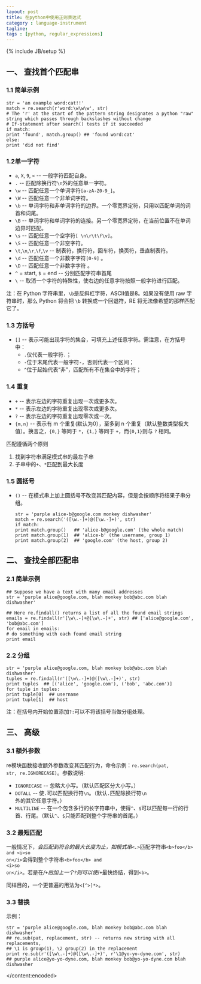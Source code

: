 ```yaml
---
layout: post
title: 在python中使用正则表达式
category : language-instrument
tagline:
tags : [python, regular_expressions]
---
```

{% include JB/setup %}

<item>
<title>在python中使用正则表达式</title>
<description></description>
<content:encoded>

<h2>一、 查找首个匹配串</h2>

<h3>1.1 简单示例</h3>

<pre><code class="python">str = 'an example word:cat!!'
match = re.search(r'word:\w\w\w', str)
# The 'r' at the start of the pattern string designates a python "raw" string which passes through backslashes without change
# If-statement after search() tests if it succeeded
if match:                      
print 'found', match.group() ## 'found word:cat'
else:
print 'did not find'
</code></pre>

<h3>1.2单一字符</h3>

<ul>
<li><code>a</code>, <code>X</code>, <code>9</code>, <code>&lt;</code> -- 一般字符匹配自身。</li>
<li><code>.</code> -- 匹配除换行符<code>\n</code>外的任意单一字符。</li>
<li><code>\w</code> -- 匹配任意一个单词字符<code>[a-zA-Z0-9_]</code>。</li>
<li><code>\W</code> -- 匹配任意一个非单词字符。</li>
<li><code>\b</code> -- 单词字符和非单词字符的边界。一个零宽界定符，只用以匹配单词的词首和词尾。</li>
<li><code>\B</code> -- 单词字符和单词字符的连接。另一个零宽界定符，在当前位置不在单词边界时匹配。</li>
<li><code>\s</code> -- 匹配任意一个空字符<code>[ \n\r\t\f\v]</code>。</li>
<li><code>\S</code> -- 匹配任意一个非空字符。</li>
<li><code>\t</code>,<code>\n</code>,<code>\r</code>,<code>\f</code>,<code>\v</code> -- 制表符，换行符，回车符，换页符，垂直制表符。</li>
<li><code>\d</code> -- 匹配任意一个非数字字符<code>[0-9]</code> 。</li>
<li><code>\D</code> -- 匹配任意一个非数字字符 。</li>
<li><code>^</code> = start, <code>$</code> = end -- 分别匹配字符串首尾</li>
<li><code>\</code> -- 取消一个字符的特殊性，使右边的任意字符按照一般字符进行匹配。</li>
</ul>

注：在 Python 字符串里，<code>\b</code>是反斜杠字符，ASCII值是8。如果没有使用 raw 字符串时，那么 Python 将会把 <code>\b</code> 转换成一个回退符，RE 将无法像希望的那样匹配它了。

<h3>1.3 方括号</h3>

<ul>
<li><code>[]</code> -- 表示可能出现字符的集合，可填充上述任意字符。需注意，在方括号中：

<ul>
<li><code>.</code>仅代表一般字符<code>.</code>；</li>
<li><code>-</code>位于末尾代表一般字符<code>-</code>，否则代表一个区间；</li>
<li><code>^</code>位于起始代表“非”，匹配所有不在集合中的字符；</li>
</ul></li>
</ul>

<h3>1.4 重复</h3>

<ul>
<li><code>+</code> -- 表示左边的字符重复出现一次或更多次。</li>
<li><code>*</code> -- 表示左边的字符重复出现零次或更多次。</li>
<li><code>?</code> -- 表示左边的字符重复出现零次或一次。</li>
<li><code>{m,n}</code> -- 表示有 m 个重复(默认为0），至多到 n 个重复（默认整数类型极大值）。换言之，<code>{0,}</code> 等同于 <code>*</code>，<code>{1,}</code> 等同于 <code>+</code>，而<code>{0,1}</code>则与 <code>?</code> 相同。</li>
</ul>

匹配遵循两个原则
1. 找到字符串满足模式串的最左子串
2. 子串中的<code>+</code>、<code>*</code>匹配到最大长度

<h3>1.5 圆括号</h3>

<ul>
<li><code>()</code> -- 在模式串上加上圆括号不改变其匹配内容，但是会按顺序将结果子串分组。

<pre><code class="python">str = 'purple alice-b@google.com monkey dishwasher'
match = re.search('([\w.-]+)@([\w.-]+)', str)
if match:
print match.group()   ## 'alice-b@google.com' (the whole match)
print match.group(1)  ## 'alice-b' (the username, group 1)
print match.group(2)  ## 'google.com' (the host, group 2)
</code></pre></li>
</ul>

<h2>二、 查找全部匹配串</h2>

<h3>2.1 简单示例</h3>

<pre><code class="python">## Suppose we have a text with many email addresses
str = 'purple alice@google.com, blah monkey bob@abc.com blah dishwasher'

## Here re.findall() returns a list of all the found email strings
emails = re.findall(r'[\w\.-]+@[\w\.-]+', str) ## ['alice@google.com', 'bob@abc.com']
for email in emails:
# do something with each found email string
print email
</code></pre>

<h3>2.2 分组</h3>

<pre><code class="python">str = 'purple alice@google.com, blah monkey bob@abc.com blah dishwasher'
tuples = re.findall(r'([\w\.-]+)@([\w\.-]+)', str)
print tuples  ## [('alice', 'google.com'), ('bob', 'abc.com')]
for tuple in tuples:
print tuple[0]  ## username
print tuple[1]  ## host
</code></pre>

注：在括号内开始位置添加<code>?:</code>可以不将该括号当做分组处理。

<h2>三、 高级</h2>

<h3>3.1 额外参数</h3>

re模块函数接收额外参数改变其匹配行为，命令示例：<code>re.search(pat, str, re.IGNORECASE)</code>。参数说明:

<ul>
<li><code>IGNORECASE</code> -- 忽略大小写。（默认匹配区分大小写。）</li>
<li><code>DOTALL</code> -- 使<code>.</code>可以匹配换行符<code>\n</code>。（默认<code>.</code>匹配除换行符<code>\n</code>外的其它任意字符。）</li>
<li><code>MULTILINE</code> -- 在一个包含多行的长字符串中，使得<code>^</code>、<code>$</code>可以匹配每一行的行首、行尾。（默认<code>^</code>、<code>$</code>只能匹配到整个字符串的首尾。）</li>
</ul>

<h3>3.2 最短匹配</h3>

一般情况下，<code>*</code>会匹配到符合的最大长度为止，如模式串<code>&lt;.*&gt;</code>匹配字符串<code>&lt;b&gt;foo&lt;/b&gt; and &lt;i&gt;so on&lt;/i&gt;</code>会得到整个字符串<code>&lt;b&gt;foo&lt;/b&gt; and &lt;i&gt;so on&lt;/i&gt;</code>。若是在<code>*</code>/<code>+</code>后加上一个<code>?</code>则可以使<code>*</code>/<code>+</code>最快终结，得到<code>&lt;b&gt;</code>。

同样目的，一个更普遍的用法为<code>&lt;[^&gt;]*&gt;</code>。

<h3>3.3 替换</h3>

示例：

<pre><code class="python">str = 'purple alice@google.com, blah monkey bob@abc.com blah dishwasher'
## re.sub(pat, replacement, str) -- returns new string with all replacements,
## \1 is group(1), \2 group(2) in the replacement
print re.sub(r'([\w\.-]+)@([\w\.-]+)', r'\1@yo-yo-dyne.com', str)
## purple alice@yo-yo-dyne.com, blah monkey bob@yo-yo-dyne.com blah dishwasher
</code></pre>

</content:encoded>

</item>
